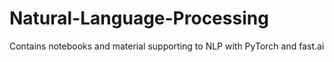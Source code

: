 # Natural-Language-Processing
Contains notebooks and material supporting to NLP with PyTorch and fast.ai
